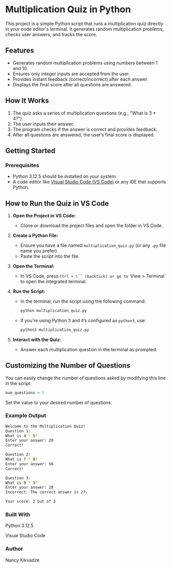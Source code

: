 # Multiplication Quiz in Python

This project is a simple Python script that runs a multiplication quiz directly in your code editor's terminal. It generates random multiplication problems, checks user answers, and tracks the score.

## Features

- Generates random multiplication problems using numbers between 1 and 10.
- Ensures only integer inputs are accepted from the user.
- Provides instant feedback (correct/incorrect) after each answer.
- Displays the final score after all questions are answered.

## How It Works

1. The quiz asks a series of multiplication questions (e.g., "What is 3 \* 4?").
2. The user inputs their answer.
3. The program checks if the answer is correct and provides feedback.
4. After all questions are answered, the user’s final score is displayed.

## Getting Started

### Prerequisites

- Python 3.12.5 should be installed on your system.
- A code editor like [Visual Studio Code (VS Code)](https://code.visualstudio.com/) or any IDE that supports Python.

## How to Run the Quiz in VS Code

1. **Open the Project in VS Code:**

   - Clone or download the project files and open the folder in VS Code.

2. **Create a Python File:**

   - Ensure you have a file named `multiplication_quiz.py` (or any `.py` file name you prefer).
   - Paste the script into the file.

3. **Open the Terminal:**

   - In VS Code, press ` Ctrl + \`` (backtick) or go to  `View > Terminal` to open the integrated terminal.

4. **Run the Script:**

   - In the terminal, run the script using the following command:
     ```bash
     python multiplication_quiz.py
     ```
   - If you're using Python 3 and it’s configured as `python3`, use:
     ```bash
     python3 multiplication_quiz.py
     ```

5. **Interact with the Quiz:**
   - Answer each multiplication question in the terminal as prompted.

## Customizing the Number of Questions

You can easily change the number of questions asked by modifying this line in the script:

```python
num_questions = 5
```

Set the value to your desired number of questions.

### Example Output
```bash
Welcome to the Multiplication Quiz!
Question 1:
What is 4 * 5?
Enter your answer: 20
Correct!

Question 2:
What is 7 * 8?
Enter your answer: 56
Correct!

Question 3:
What is 9 * 3?
Enter your answer: 28
Incorrect. The correct answer is 27.

Your score: 2 out of 3
```
### Built With
Python 3.12.5

Visual Studio Code 

### Author
Nancy Kikvadze
